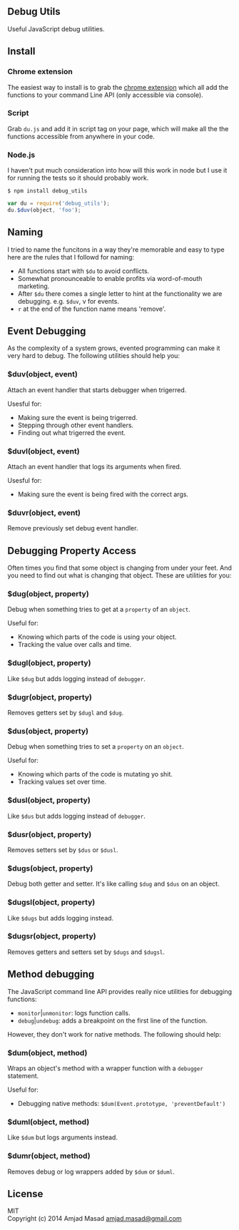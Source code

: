 Debug Utils
-----------

Useful JavaScript debug utilities.

## Install

### Chrome extension

The easiest way to install is to grab the [chrome extension]() which all add the
functions to your command Line API (only accessible via console).

### Script

Grab `du.js` and add it in script tag on your page, which will make all the
the functions accessible from anywhere in your code.

### Node.js

I haven't put much consideration into how will this work in node but I use it
for running the tests so it should probably work.

```
$ npm install debug_utils
```

```js
var du = require('debug_utils');
du.$duv(object, 'foo');
```

## Naming

I tried to name the funcitons in a way they're memorable and easy to type here
are the rules that I followd for naming:

* All functions start with `$du` to avoid conflicts.
* Somewhat pronounceable to enable profits via word-of-mouth marketing.
* After `$du` there comes a single letter to hint at the functionality we are
debugging. e.g. `$duv`, v for events.
* `r` at the end of the function name means 'remove'.


## Event Debugging

As the complexity of a system grows, evented programming can make it very hard
to debug. The following utilities should help you:

### $duv(object, event)

Attach an event handler that starts debugger when trigerred.

Usesful for:

* Making sure the event is being trigerred.
* Stepping through other event handlers.
* Finding out what trigerred the event.

### $duvl(object, event)

Attach an event handler that logs its arguments when fired.

Usesful for:

* Making sure the event is being fired with the correct args.

### $duvr(object, event)

Remove previously set debug event handler.

## Debugging Property Access

Often times you find that some object is changing from under your feet. And you
need to find out what is changing that object. These are utilities for you:

### $dug(object, property)

Debug when something tries to get at a `property` of an `object`.

Useful for:

* Knowing which parts of the code is using your object.
* Tracking the value over calls and time.

### $dugl(object, property)

Like `$dug` but adds logging instead of `debugger`.

### $dugr(object, property)

Removes getters set by `$dugl` and `$dug`.

### $dus(object, property)

Debug when something tries to set a `property` on an `object`.

Useful for:

* Knowing which parts of the code is mutating yo shit.
* Tracking values set over time.

### $dusl(object, property)

Like `$dus` but adds logging instead of `debugger`.

### $dusr(object, property)

Removes setters set by `$dus` or `$dusl`.

### $dugs(object, property)

Debug both getter and setter. It's like calling `$dug` and `$dus` on an object.

### $dugsl(object, property)

Like `$dugs` but adds logging instead.

### $dugsr(object, property)

Removes getters and setters set by `$dugs` and `$dugsl`.

## Method debugging

The JavaScript command line API provides really nice utilities for debugging
functions:

* `monitor`|`unmonitor`: logs function calls.
* `debug`|`undebug`: adds a breakpoint on the first line of the function.

However, they don't work for native methods. The following should help:

### $dum(object, method)

Wraps an object's method with a wrapper function with a `debugger` statement.

Useful for:

* Debugging native methods: `$dum(Event.prototype, 'preventDefault')`

### $duml(object, method)

Like `$dum` but logs arguments instead.

### $dumr(object, method)

Removes debug or log wrappers added by `$dum` or `$duml`.

## License

MIT  
Copyright (c) 2014 Amjad Masad <amjad.masad@gmail.com>
